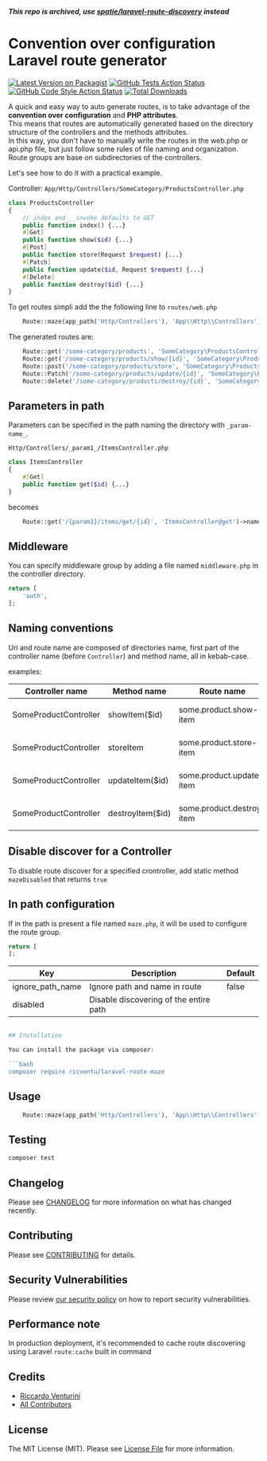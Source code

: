 _**This repo is archived, use [spatie/laravel-route-discovery](https://github.com/spatie/laravel-route-discovery) instead**_

# Convention over configuration Laravel route generator 

[![Latest Version on Packagist](https://img.shields.io/packagist/v/ricventu/laravel-route-maze.svg?style=flat-square)](https://packagist.org/packages/ricventu/laravel-route-maze)
[![GitHub Tests Action Status](https://img.shields.io/github/actions/workflow/status/ricventu/laravel-route-maze/run-tests.yml?branch=main&label=tests&style=flat-square)](https://github.com/ricventu/laravel-route-maze/actions?query=workflow%3Arun-tests+branch%3Amain)
[![GitHub Code Style Action Status](https://img.shields.io/github/actions/workflow/status/ricventu/laravel-route-maze/fix-php-code-style-issues.yml?branch=main&label=code%20style&style=flat-square)](https://github.com/ricventu/laravel-route-maze/actions?query=workflow%3A"Fix+PHP+code+style+issues"+branch%3Amain)
[![Total Downloads](https://img.shields.io/packagist/dt/ricventu/laravel-route-maze.svg?style=flat-square)](https://packagist.org/packages/ricventu/laravel-route-maze)

A quick and easy way to auto generate routes, is to take advantage of the **convention over configuration** and **PHP attributes**.  
This means that routes are automatically generated based on the directory structure of the controllers and the methods attributes.  
In this way, you don't have to manually write the routes in the web.php or api.php file, but just follow some rules of file naming and organization.  
Route groups are base on subdirectories of the controllers.

Let's see how to do it with a practical example.

Controller: `App/Http/Controllers/SomeCategory/ProductsController.php`
```php
class ProductsController
{
    // index and __invoke defaults to GET
    public function index() {...}
    #[Get]
    public function show($id) {...}
    #[Post]
    public function store(Request $request) {...}
    #[Patch]
    public function update($id, Request $request) {...}
    #[Delete]
    public function destroy($id) {...}
}
```
To get routes simpli add the the following line to `routes/web.php`

```php
    Route::maze(app_path('Http/Controllers'), 'App\\Http\\Controllers');
```

The generated routes are:
```php
    Route::get('/some-category/products', 'SomeCategory\ProductsController@index')->name('some-category.products');
    Route::get('/some-category/products/show/{id}', 'SomeCategory\ProductsController@show')->name('some-category.products.show');
    Route::post('/some-category/products/store', 'SomeCategory\ProductsController@store')->name('some-category.products.store');
    Route::Patch('/some-category/products/update/{id}', 'SomeCategory\ProductsController@update')->name('some-category.products.update');
    Route::delete('/some-category/products/destroy/{id}', 'SomeCategory\ProductsController@destroy')->name('some-category.products.destroy');
```

## Parameters in path

Parameters can be specified in the path naming the directory with `_param-name_`.

`Http/Controllers/_param1_/ItemsController.php`

```php
class ItemsController
{
    #[Get]
    public function get($id) {...}
}
```
becomes

```php
    Route::get('/{param1}/items/get/{id}', 'ItemsController@get')->name('items.get');
```

## Middleware

You can specify middleware group by adding a file named `middleware.php` in the controller directory.

```php
return [
    'auth',
];
```

## Naming conventions

Uri and route name are composed of directories name, first part of the controller name (before `Controller`) and method name, all in kebab-case.

examples:

| Controller name       | Method name      | Route name                | Route path                      |
|-----------------------|------------------|---------------------------|---------------------------------|
| SomeProductController | showItem($id)    | some.product.show-item    | /some-product/show-item/{id}    |
| SomeProductController | storeItem        | some.product.store-item   | /some-product/store-item        |
| SomeProductController | updateItem($id)  | some.product.update-item  | /some-product/update-item/{id}  |
| SomeProductController | destroyItem($id) | some.product.destroy-item | /some-product/destroy-item/{id} |

## Disable discover for a Controller

To disable route discover for a specified crontroller, add static method `mazeDisabled` that returns `true`

## In path configuration

If in the path is present a file named `maze.php`, it will be used to configure the route group.

```php
return [
];
```

| Key              | Description                            | Default |
|------------------|----------------------------------------|---------|
| ignore_path_name | Ignore path and name in route          | false   |
| disabled         | Disable discovering of the entire path |         |


```php

## Installation

You can install the package via composer:

```bash
composer require ricventu/laravel-route-maze
```

## Usage

```php
    Route::maze(app_path('Http/Controllers'), 'App\\Http\\Controllers');
```

## Testing

```bash
composer test
```

## Changelog

Please see [CHANGELOG](CHANGELOG.md) for more information on what has changed recently.

## Contributing

Please see [CONTRIBUTING](CONTRIBUTING.md) for details.

## Security Vulnerabilities

Please review [our security policy](../../security/policy) on how to report security vulnerabilities.

## Performance note

In production deployment, it's recommended to cache route discovering using Laravel `route:cache` built in command

## Credits

- [Riccardo Venturini](https://github.com/ricventu)
- [All Contributors](../../contributors)

## License

The MIT License (MIT). Please see [License File](LICENSE.md) for more information.

